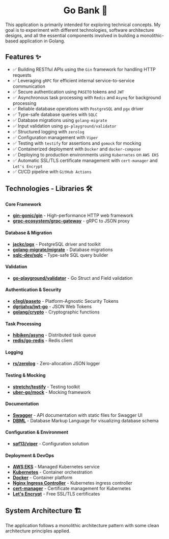 <h1 align="center">Go Bank 🏦</h1>

This application is primarily intended for exploring technical concepts. My goal is to experiment with different technologies, software architecture designs, and all the essential components involved in building a monolithic-based application in Golang.

## Features :sparkles:

- ✅ Building RESTful APIs using the `Gin` framework for handling HTTP requests
- ✅ Leveraging `gRPC` for efficient internal service-to-service communication
- ✅ Secure authentication using `PASETO` tokens and `JWT`
- ✅ Asynchronous task processing with `Redis` and `Asynq` for background processing
- ✅ Reliable database operations with `PostgreSQL` and `pgx` driver
- ✅ Type-safe database queries with `SQLC`
- ✅ Database migrations using `golang-migrate`
- ✅ Input validation using `go-playground/validator`
- ✅ Structured logging with `zerolog`
- ✅ Configuration management with `Viper`
- ✅ Testing with `testify` for assertions and `gomock` for mocking
- ✅ Containerized deployment with `Docker` and `docker-compose`
- ✅ Deploying to production environments using `Kubernetes` on `AWS EKS`
- ✅ Automatic SSL/TLS certificate management with `cert-manager` and `Let's Encrypt`
- ✅ CI/CD pipeline with `GitHub Actions`

## Technologies - Libraries 🛠️

<h4>Core Framework</h4>

- **[gin-gonic/gin](https://github.com/gin-gonic/gin)** - High-performance HTTP web framework
- **[grpc-ecosystem/grpc-gateway](https://github.com/grpc-ecosystem/grpc-gateway)** - gRPC to JSON proxy

<h4>Database & Migration</h4>

- **[jackc/pgx](https://github.com/jackc/pgx)** - PostgreSQL driver and toolkit
- **[golang-migrate/migrate](https://github.com/golang-migrate/migrate)** - Database migrations
- **[sqlc-dev/sqlc](https://github.com/sqlc-dev/sqlc)** - Type-safe SQL query builder

<h4>Validation</h4>

- **[go-playground/validator](https://github.com/go-playground/validator)** - Go Struct and Field validation

<h4>Authentication & Security</h4>

- **[o1egl/paseto](https://github.com/o1egl/paseto)** - Platform-Agnostic Security Tokens
- **[dgrijalva/jwt-go](https://github.com/dgrijalva/jwt-go)** - JSON Web Tokens
- **[golang/crypto](https://github.com/golang/crypto)** - Cryptographic functions

<h4>Task Processing</h4>

- **[hibiken/asynq](https://github.com/hibiken/asynq)** - Distributed task queue
- **[redis/go-redis](https://github.com/redis/go-redis)** - Redis client

<h4>Logging</h4>

- **[rs/zerolog](https://github.com/rs/zerolog)** - Zero-allocation JSON logger

<h4>Testing & Mocking</h4>

- **[stretchr/testify](https://github.com/stretchr/testify)** - Testing toolkit
- **[uber-go/mock](https://github.com/uber-go/mock)** - Mocking framework

<h4>Documentation</h4>

- **[Swagger](https://swagger.io/)** - API documentation with static files for Swagger UI
- **[DBML](https://www.dbml.org/)** - Database Markup Language for visualizing database schema

<h4>Configuration & Environment</h4>

- **[spf13/viper](https://github.com/spf13/viper)** - Configuration solution

<h4>Deployment & DevOps</h4>

- **[AWS EKS](https://aws.amazon.com/eks/)** - Managed Kubernetes service
- **[Kubernetes](https://kubernetes.io/)** - Container orchestration
- **[Docker](https://www.docker.com/)** - Container platform
- **[Nginx Ingress Controller](https://kubernetes.github.io/ingress-nginx/)** - Kubernetes ingress controller
- **[cert-manager](https://cert-manager.io/)** - Certificate management for Kubernetes
- **[Let's Encrypt](https://letsencrypt.org/)** - Free SSL/TLS certificates

## System Architecture 🏗️

The application follows a monolithic architecture pattern with some clean architecture principles applied.
